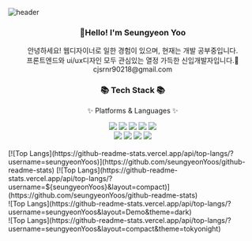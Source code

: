 
![header](https://capsule-render.vercel.app/api?type=waving&color=auto&height=200&section=header&text=Hello%20World!&fontSize=50)

<h3 align=center>🙌Hello! I'm Seungyeon Yoo</h3>
<div align=center>
	<div>안녕하세요! 웹디자이너로 일한 경험이 있으며, 현재는 개발 공부중입니다.</div>
	<div>프론트엔드와 ui/ux디자인 모두 관심있는 열정 가득한 신입개발자입니다.🤍</div>
	<div>cjsrnr90218@gmail.com</div>
</div>
<div align=center>
	<h3>📚 Tech Stack 📚</h3>
	<p>✨ Platforms & Languages ✨</p>
</div>
<div align=center>
<img src="https://img.shields.io/badge/JavaScript-F7DF1E?style=flat-square&logo=JavaScript&logoColor=white"/>
<img src="https://img.shields.io/badge/HTML5-E34F26?style=flat-square&logo=HTML5&logoColor=white"/>
<img src="https://img.shields.io/badge/CSS3-1572B6?style=flat-square&logo=CSS3&logoColor=white"/>
<img src="https://img.shields.io/badge/React-61DAFB?style=flat-square&logo=React&logoColor=white"/>
<img src="https://img.shields.io/badge/Node.js-339933?style=flat-square&logo=Node.js&logoColor=white"/>
</div>
<div align=center>
<img src="https://img.shields.io/badge/MySQL-4479A1?style=flat-square&logo=MySQL&logoColor=white"/>
<img src="https://img.shields.io/badge/Figma-F24E1E?style=flat-square&logo=Figma&logoColor=white"/>
<img src="https://img.shields.io/badge/GitHub-181717?style=flat-square&logo=GitHub&logoColor=white"/>
<img src="https://img.shields.io/badge/jQuery-0769AD?style=flat-square&logo=jQuery&logoColor=white"/>
</div>
<br />
<div>
[![Top Langs](https://github-readme-stats.vercel.app/api/top-langs/?username=seungyeonYoos)](https://github.com/seungyeonYoos/github-readme-stats)
[![Top Langs](https://github-readme-stats.vercel.app/api/top-langs/?username=${seungyeonYoos}&layout=compact)](https://github.com/seungyeonYoos/github-readme-stats)
</div>
<div>![Top Langs](https://github-readme-stats.vercel.app/api/top-langs/?username=seungyeonYoos&layout=Demo&theme=dark)</div>
![Top Langs](https://github-readme-stats.vercel.app/api/top-langs/?username=seungyeonYoos&layout=compact&theme=tokyonight)
